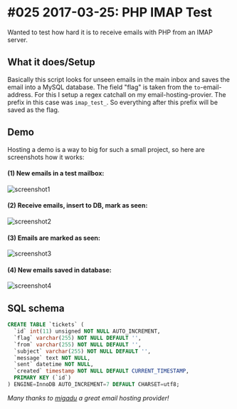 # #025 2017-03-25: PHP IMAP Test

Wanted to test how hard it is to receive emails with PHP from an IMAP server.

## What it does/Setup

Basically this script looks for unseen emails in the main inbox and saves the email into a MySQL database. The field "flag" is taken from the `to`-email-address. For this I setup a regex catchall on my email-hosting-provier. The prefix in this case was `imap_test_`. So everything after this prefix will be saved as the flag.

## Demo

Hosting a demo is a way to big for such a small project, so here are screenshots how it works:

#### (1) New emails in a test mailbox:
![screenshot1](https://cloud.githubusercontent.com/assets/2059754/23592819/a7a2e8d6-0206-11e7-8989-592d56207cae.png)

#### (2) Receive emails, insert to DB, mark as seen:
![screenshot2](https://cloud.githubusercontent.com/assets/2059754/23592821/a7a42a66-0206-11e7-90b4-26aaae0fbc90.png)
#### (3) Emails are marked as seen:
![screenshot3](https://cloud.githubusercontent.com/assets/2059754/23592820/a7a3cde6-0206-11e7-9073-9997221c3467.png)
#### (4) New emails saved in database:
![screenshot4](https://cloud.githubusercontent.com/assets/2059754/23592822/a7b5e404-0206-11e7-8dc4-00edb4473e61.png)

## SQL schema
```sql
CREATE TABLE `tickets` (
  `id` int(11) unsigned NOT NULL AUTO_INCREMENT,
  `flag` varchar(255) NOT NULL DEFAULT '',
  `from` varchar(255) NOT NULL DEFAULT '',
  `subject` varchar(255) NOT NULL DEFAULT '',
  `message` text NOT NULL,
  `sent` datetime NOT NULL,
  `created` timestamp NOT NULL DEFAULT CURRENT_TIMESTAMP,
  PRIMARY KEY (`id`)
) ENGINE=InnoDB AUTO_INCREMENT=7 DEFAULT CHARSET=utf8;
```


_Many thanks to [migadu](https://www.migadu.com/) a great email hosting provider!_